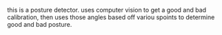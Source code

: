 this is a posture detector. uses computer vision to get a good and bad calibration, then uses those angles based off variou spoints to determine good and bad posture.
